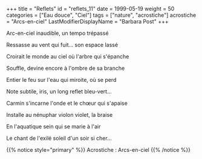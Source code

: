 +++
title = "Reflets"
id = "reflets_11"
date = 1999-05-19
weight = 50
categories = ["Eau douce", "Ciel"]
tags = ["nature", "acrostiche"]
acrostiche = "Arcs-en-ciel"
LastModifierDisplayName = "Barbara Post"
+++

Arc-en-ciel inaudible, un tempo trépassé

Ressasse au vent qui fuit... son espace lassé

Croirait le monde au ciel où l'arbre qui s'épanche

Souffle, devine encore à l'ombre de sa branche

Entier le feu sur l'eau qui miroite, où se perd

Note subtile, iris, un long reflet bleu-vert...

Carmin s'incarne l'onde et le chœur qui s'apaise

Installe au nénuphar violon violet, la braise

En l'aquatique sein qui se marie à l'air

Le chant de l'exilé soleil d'un soir si cher...

{{% notice style="primary" %}}
Acrostiche : Arcs-en-ciel
{{% /notice %}}
